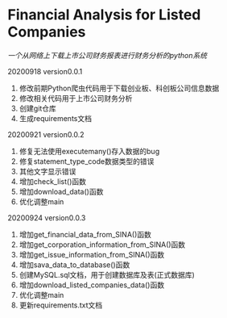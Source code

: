 # Financial Analysis for Listed Companies
_一个从网络上下载上市公司财务报表进行财务分析的python系统_


20200918 version0.0.1
1. 修改前期Python爬虫代码用于下载创业板、科创板公司信息数据
2. 修改相关代码用于上市公司财务分析
3. 创建git仓库
4. 生成requirements文档

20200921 version0.0.2
1. 修复无法使用executemany()存入数据的bug
2. 修复statement_type_code数据类型的错误
3. 其他文字显示错误
4. 增加check_list()函数
5. 增加download_data()函数
6. 优化调整main

20200924 version0.0.3
1. 增加get_financial_data_from_SINA()函数
2. 增加get_corporation_information_from_SINA()函数
3. 增加get_issue_information_from_SINA()函数
4. 增加sava_data_to_database()函数
5. 创建MySQL.sql文档，用于创建数据库及表(正式数据库)
6. 增加download_listed_companies_data()函数
7. 优化调整main
8. 更新requirements.txt文档
